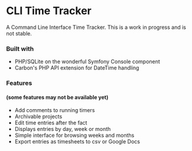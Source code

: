 # CLI Time Tracker

A Command Line Interface Time Tracker. This is a work in progress and is not stable.

### Built with
* PHP/SQLite on the wonderful Symfony Console component
* Carbon's PHP API extension for DateTime handling

### Features
#### (some features may not be available yet)
* Add comments to running timers
* Archivable projects
* Edit time entries after the fact
* Displays entries by day, week or month
* Simple interface for browsing weeks and months
* Export entries as timesheets to csv or Google Docs
